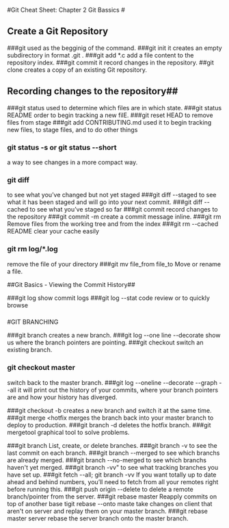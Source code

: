 #Git Cheat Sheet: Chapter 2 Git Bassics #
## Create a Git Repository ##

###git 
used as the begginig of the command.
###git init 
it creates an empty subdirectory in format .git .
###git add *.c
add a file content to the repository index.
###git commit 
it record changes in the repository.
##git clone<url>
creates a copy of an existing Git repository.

## Recording changes to the repository##

###git status
used to determine which files are in which state.
###git status README
order to begin tracking a new filE.
###git reset HEAD <file>
to remove files from stage
###git add CONTRIBUTING.md
used it to begin tracking new files, to stage files, and to do other things
### git status -s or git status --short
a way to see changes in a more compact way.
### git diff
to see what you’ve changed but not yet staged
###git diff --staged
to see what it has been staged and will go into your next commit.
###git diff --cached
to see what you’ve staged so far 
###git commit
record changes to the repository
###git commit -m
create a commit message inline.
###git rm 
Remove files from the working tree and from the index
###git rm --cached README
clear your cache easily
### git rm log/\*.log
remove the file of your directory
###git mv file_from file_to
Move or rename a file.

##Git Basics - Viewing the Commit History##

###git log
show commit logs
###git log --stat
code review or to quickly browse
###


#GIT BRANCHING

###git branch <testing>
creates a new branch.
###git log --one line --decorate
show us where the branch pointers are pointing.
###git checkout <testing> 
switch an existing branch.
### git checkout master
switch back to the master branch.
###git log --oneline --decorate --graph --all
it will print out the history of your commits, where your branch pointers are and how your history has diverged.


###git checkout -b <iss53>
creates a new branch and switch it at the same time.
###git merge <hotfix
merges the branch back into your master branch to deploy to production.
###git branch -d <hotfix>
deletes the hotfix branch.
###git mergetool
graphical tool to solve problems.


###git branch
List, create, or delete branches.
###git branch -v 
to see the last commit on each branch.
###git branch --merged
 to see which branchs are already merged.
###git branch --no-merged
 to see which branchs haven't yet merged.
###git branch -vv"
to see what tracking branches you have set up.
###git fetch --all; git branch -vv
If you want totally up to date ahead and behind numbers, you’ll need to fetch from all your remotes right before running this. 
###git push origin --delete <serverflix>
to delete a remote branch/pointer from the server. 
###git rebase master Reapply
commits on top of another base tigit rebase --onto maste take changes on client that aren't on server and replay them on your master branch.
###git rebase master server
rebase the server branch onto the master branch.
